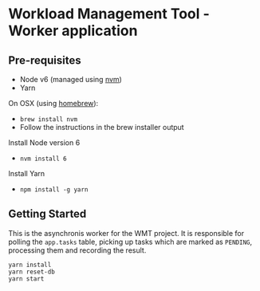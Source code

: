 # Workload Management Tool - Worker application

## Pre-requisites
- Node v6 (managed using [nvm](https://github.com/creationix/nvm))
- Yarn

On OSX (using [homebrew](https://brew.sh/)):

- `brew install nvm`
- Follow the instructions in the brew installer output

Install Node version 6
- `nvm install 6`

Install Yarn
- `npm install -g yarn`

## Getting Started

This is the asynchronis worker for the WMT project. It is responsible for
polling the `app.tasks` table, picking up tasks which are marked as `PENDING`,
processing them and recording the result.

```
yarn install
yarn reset-db
yarn start
```
